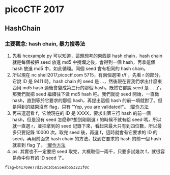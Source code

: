 # picoCTF 2017
## HashChain
### 主要觀念: hash chain, 暴力搜尋法
1. 先看 hcexample.py 可以知道，這題想考的東西是 hash chain，hash chain 就是每個被把 seed 放進 md5 中攪爛之後，會得到一個 hash，再拿這個 hash 放進 md5 中，如此循環。同個 seed 會有相同的 hash chain。
2. 所以現在 nc shell2017.picoctf.com 5715，有兩個選項 r/f ，先看 r 的部分，它說 ID 是 9411 時，hash chain 的 seed 是 ...，然後現在要我們求出什麼東西用 md5 hash 過後會變成第三行的那個 hash。既然它都說 seed 是 ... 了，那我們就把 seed 繼續往下做 md5 hash 吧。我們就從 seed 開始，一直做 hash，直到等於它要求的那個 hash，再提出這個 hash 的前一項就對了。但是得到的結果沒有 flag，只有 "Yep, you are validated!"。
[!實作方法](https://github.com/HardworkingSnowman/CTF/blob/master/CRYPTO/picoCTF2017/HashChain/sol.py)
3. 再來選選看 f，它說現在的 ID 是 XXXX，要求出第三行 hash 的前一個 hash，但是沒有 seed 怎麼辦?想到剛剛選 r 的時候不就有給 seed 嗎，所以就一直選 r，並把拿到的 seed 記錄下來，看起來最大只有到四位數，所以最多只要記錄 10000 次。取完 seed 後，再選 f，這時就會有它要求的 ID 的 seed，再用前面求 hash chain 的方法，找到它要求的 hash 的前一個 hash 就拿到 flag 了。
[!實作方法](https://github.com/HardworkingSnowman/CTF/blob/master/CRYPTO/picoCTF2017/HashChain/sol2.py)
4. ps. 其實也不一定要把 seed 取完，大概取個一兩千，只要多試幾次 f，就很容易命中你有的 ID seed 了。

```
flag=b41769e77d350c3d5655eab553221f0c
```